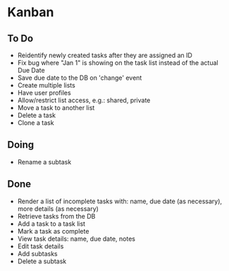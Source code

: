 # Kanban

## To Do
- Reidentify newly created tasks after they are assigned an ID
- Fix bug where "Jan 1" is showing on the task list instead of the actual Due Date
- Save due date to the DB on 'change' event
- Create multiple lists
- Have user profiles
- Allow/restrict list access, e.g.: shared, private
- Move a task to another list
- Delete a task
- Clone a task

## Doing
- Rename a subtask

## Done
- Render a list of incomplete tasks with: name, due date (as necessary), more details (as necessary)
- Retrieve tasks from the DB
- Add a task to a task list
- Mark a task as complete
- View task details: name, due date, notes
- Edit task details
- Add subtasks
- Delete a subtask
